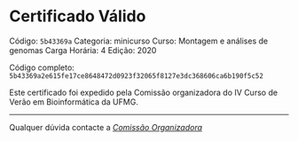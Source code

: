 # Certificado Válido

Código: `5b43369a`
Categoria: minicurso
Curso: Montagem e análises de genomas
Carga Horária: 4
Edição: 2020


Código completo: `5b43369a2e615fe17ce8648472d0923f32065f8127e3dc368606ca6b190f5c52`


Este certificado foi expedido pela Comissão organizadora do IV Curso de Verão em Bioinformática da UFMG.

----

Qualquer dúvida contacte a [_Comissão Organizadora_](<mailto:cursobioinfoufmg@gmail.com$subject=[Certificados]>)

